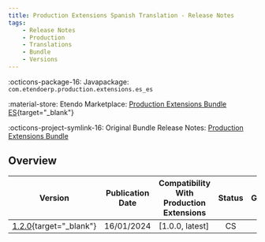 ```yaml
---
title: Production Extensions Spanish Translation - Release Notes
tags:
    - Release Notes
    - Production
    - Translations
    - Bundle
    - Versions
---
```


:octicons-package-16: Javapackage: `com.etendoerp.production.extensions.es_es`

:material-store: Etendo Marketplace:  [Production Extensions Bundle ES](https://marketplace.etendo.cloud/#/product-details?module=0FFED1B8A5AE471AA1A672F4D7E1B1C4){target="_blank"}

:octicons-project-symlink-16: Original Bundle Release Notes: [Production Extensions Bundle](../../bundles/production-extensions/release-notes.md)

## Overview

| Version | Publication Date | Compatibility With Production Extensions | Status | GitHub |
| --- | --- | --- | :----: | :----: |
| [1.2.0](https://github.com/etendosoftware/com.etendoerp.production.extensions.es_es/releases/tag/1.2.0){target="_blank"} | 16/01/2024 | [1.0.0, latest] | CS | :white_check_mark: |